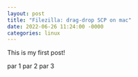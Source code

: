 ```yaml
---
layout: post
title: "Filezilla: drag-drop SCP on mac"
date: 2022-06-26 11:24:00 -0000
categories: linux
---
```


This is my first post!

par 1
par 2
par 3
